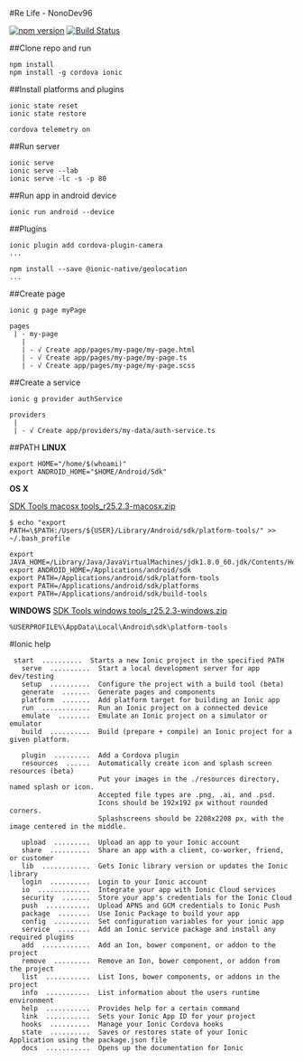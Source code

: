 #Re Life - NonoDev96

[![npm version](https://badge.fury.io/js/ionic.svg)](https://badge.fury.io/js/ionic) [![Build Status](https://travis-ci.org/apache/cordova-cli.svg?branch=master)](https://travis-ci.org/apache/cordova-cli)

##Clone repo and run
```npm
npm install
npm install -g cordova ionic 
```

##Install platforms and plugins
```
ionic state reset
ionic state restore

cordova telemetry on
```

##Run server
```
ionic serve 
ionic serve --lab
ionic serve -lc -s -p 80
```

##Run app in android device
```
ionic run android --device
```

##Plugins 
```npm
ionic plugin add cordova-plugin-camera
...
```
```npm
npm install --save @ionic-native/geolocation
...
```

##Create page 
```
ionic g page myPage

pages
 | - my-page
   |
   | - √ Create app/pages/my-page/my-page.html
   | - √ Create app/pages/my-page/my-page.ts
   | - √ Create app/pages/my-page/my-page.scss
```

##Create a service
```
ionic g provider authService

providers
 | 
 | - √ Create app/providers/my-data/auth-service.ts
```

##PATH
**LINUX** 
```
export HOME="/home/$(whoami)"
export ANDROID_HOME="$HOME/Android/Sdk"
```

**OS X**

[SDK Tools macosx tools_r25.2.3-macosx.zip](https://dl.google.com/android/repository/tools_r25.2.3-macosx.zip)
```
$ echo "export PATH=\$PATH:/Users/${USER}/Library/Android/sdk/platform-tools/" >> ~/.bash_profile
```
```
export JAVA_HOME=/Library/Java/JavaVirtualMachines/jdk1.8.0_60.jdk/Contents/Home
export ANDROID_HOME=/Applications/android/sdk
export PATH=/Applications/android/sdk/platform-tools
export PATH=/Applications/android/sdk/platforms
export PATH=/Applications/android/sdk/build-tools
```

**WINDOWS** 
[SDK Tools windows tools_r25.2.3-windows.zip](https://dl.google.com/android/repository/tools_r25.2.3-windows.zip)
```
%USERPROFILE%\AppData\Local\Android\sdk\platform-tools
```


#Ionic help 

```
 start  ..........  Starts a new Ionic project in the specified PATH
   serve  ..........  Start a local development server for app dev/testing
   setup  ..........  Configure the project with a build tool (beta)
   generate  .......  Generate pages and components
   platform  .......  Add platform target for building an Ionic app
   run  ............  Run an Ionic project on a connected device
   emulate  ........  Emulate an Ionic project on a simulator or emulator
   build  ..........  Build (prepare + compile) an Ionic project for a given platform.

   plugin  .........  Add a Cordova plugin
   resources  ......  Automatically create icon and splash screen resources (beta)
                      Put your images in the ./resources directory, named splash or icon.
                      Accepted file types are .png, .ai, and .psd.
                      Icons should be 192x192 px without rounded corners.
                      Splashscreens should be 2208x2208 px, with the image centered in the middle.

   upload  .........  Upload an app to your Ionic account
   share  ..........  Share an app with a client, co-worker, friend, or customer
   lib  ............  Gets Ionic library version or updates the Ionic library
   login  ..........  Login to your Ionic account
   io  .............  Integrate your app with Ionic Cloud services
   security  .......  Store your app's credentials for the Ionic Cloud
   push  ...........  Upload APNS and GCM credentials to Ionic Push
   package  ........  Use Ionic Package to build your app
   config  .........  Set configuration variables for your ionic app
   service  ........  Add an Ionic service package and install any required plugins
   add  ............  Add an Ion, bower component, or addon to the project
   remove  .........  Remove an Ion, bower component, or addon from the project
   list  ...........  List Ions, bower components, or addons in the project
   info  ...........  List information about the users runtime environment
   help  ...........  Provides help for a certain command
   link  ...........  Sets your Ionic App ID for your project
   hooks  ..........  Manage your Ionic Cordova hooks
   state  ..........  Saves or restores state of your Ionic Application using the package.json file
   docs  ...........  Opens up the documentation for Ionic

```